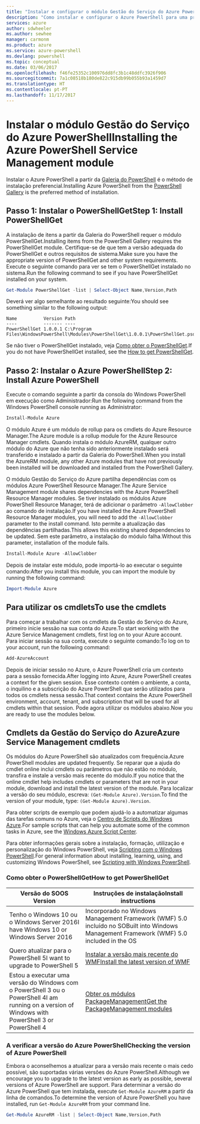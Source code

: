```yaml
---
title: "Instalar e configurar o módulo Gestão do Serviço do Azure PowerShell | Microsoft Docs"
description: "Como instalar e configurar o Azure PowerShell para uma primeira utilização."
services: azure
author: sdwheeler
ms.author: sewhee
manager: carmonm
ms.product: azure
ms.service: azure-powershell
ms.devlang: powershell
ms.topic: conceptual
ms.date: 03/06/2017
ms.openlocfilehash: f46fe25352c100976dd8fc3b1c48ddfc3926f906
ms.sourcegitcommit: 7a1c08518b180de822c915db99b055b93a1459d7
ms.translationtype: HT
ms.contentlocale: pt-PT
ms.lasthandoff: 11/17/2017
---
```

# <a name="installing-the-azure-powershell-service-management-module"></a><span data-ttu-id="426bc-103">Instalar o módulo Gestão do Serviço do Azure PowerShell</span><span class="sxs-lookup"><span data-stu-id="426bc-103">Installing the Azure PowerShell Service Management module</span></span>

<span data-ttu-id="426bc-104">Instalar o Azure PowerShell a partir da [Galeria do PowerShell](https://www.powershellgallery.com/) é o método de instalação preferencial.</span><span class="sxs-lookup"><span data-stu-id="426bc-104">Installing Azure PowerShell from the [PowerShell Gallery](https://www.powershellgallery.com/) is the preferred method of installation.</span></span>

## <a name="step-1-install-powershellget"></a><span data-ttu-id="426bc-105">Passo 1: Instalar o PowerShellGet</span><span class="sxs-lookup"><span data-stu-id="426bc-105">Step 1: Install PowerShellGet</span></span>

<span data-ttu-id="426bc-106">A instalação de itens a partir da Galeria do PowerShell requer o módulo PowerShellGet.</span><span class="sxs-lookup"><span data-stu-id="426bc-106">Installing items from the PowerShell Gallery requires the PowerShellGet module.</span></span> <span data-ttu-id="426bc-107">Certifique-se de que tem a versão adequada do PowerShellGet e outros requisitos de sistema.</span><span class="sxs-lookup"><span data-stu-id="426bc-107">Make sure you have the appropriate version of PowerShellGet and other system requirements.</span></span> <span data-ttu-id="426bc-108">Execute o seguinte comando para ver se tem o PowerShellGet instalado no sistema.</span><span class="sxs-lookup"><span data-stu-id="426bc-108">Run the following command to see if you have PowerShellGet installed on your system.</span></span>

```powershell
Get-Module PowerShellGet -list | Select-Object Name,Version,Path
```

<span data-ttu-id="426bc-109">Deverá ver algo semelhante ao resultado seguinte:</span><span class="sxs-lookup"><span data-stu-id="426bc-109">You should see something similar to the following output:</span></span>

```
Name          Version Path
----          ------- ----
PowerShellGet 1.0.0.1 C:\Program Files\WindowsPowerShell\Modules\PowerShellGet\1.0.0.1\PowerShellGet.psd1
```

<span data-ttu-id="426bc-110">Se não tiver o PowerShellGet instalado, veja [Como obter o PowerShellGet](#how-to-get-powershellget).</span><span class="sxs-lookup"><span data-stu-id="426bc-110">If you do not have PowerShellGet installed, see the [How to get PowerShellGet](#how-to-get-powershellget).</span></span>

## <a name="step-2-install-azure-powershell"></a><span data-ttu-id="426bc-111">Passo 2: Instalar o Azure PowerShell</span><span class="sxs-lookup"><span data-stu-id="426bc-111">Step 2: Install Azure PowerShell</span></span>

<span data-ttu-id="426bc-112">Execute o comando seguinte a partir da consola do Windows PowerShell em execução como Administrador:</span><span class="sxs-lookup"><span data-stu-id="426bc-112">Run the following command from the Windows PowerShell console running as Administrator:</span></span>

```powershell
Install-Module Azure
```

<span data-ttu-id="426bc-113">O módulo Azure é um módulo de rollup para os cmdlets do Azure Resource Manager.</span><span class="sxs-lookup"><span data-stu-id="426bc-113">The Azure module is a rollup module for the Azure Resource Manager cmdlets.</span></span> <span data-ttu-id="426bc-114">Quando instala o módulo AzureRM, qualquer outro módulo do Azure que não tenha sido anteriormente instalado será transferido e instalado a partir da Galeria do PowerShell.</span><span class="sxs-lookup"><span data-stu-id="426bc-114">When you install the AzureRM module, any other Azure modules that have not previously been installed will be downloaded and installed from the PowerShell Gallery.</span></span>

<span data-ttu-id="426bc-115">O módulo Gestão do Serviço do Azure partilha dependências com os módulos Azure PowerShell Resource Manager.</span><span class="sxs-lookup"><span data-stu-id="426bc-115">The Azure Service Management module shares dependencies with the Azure PowerShell Resource Manager modules.</span></span> <span data-ttu-id="426bc-116">Se tiver instalado os módulos Azure PowerShell Resource Manager, terá de adicionar o parâmetro `-AllowClobber` ao comando de instalação.</span><span class="sxs-lookup"><span data-stu-id="426bc-116">If you have installed the Azure PowerShell Resource Manager modules, you will need to add the `-AllowClobber` parameter to the install command.</span></span> <span data-ttu-id="426bc-117">Isto permite a atualização das dependências partilhadas.</span><span class="sxs-lookup"><span data-stu-id="426bc-117">This allows this existing shared dependencies to be updated.</span></span> <span data-ttu-id="426bc-118">Sem este parâmetro, a instalação do módulo falha.</span><span class="sxs-lookup"><span data-stu-id="426bc-118">Without this parameter, installation of the module fails.</span></span>

```powershell
Install-Module Azure -AllowClobber
```

<span data-ttu-id="426bc-119">Depois de instalar este módulo, pode importá-lo ao executar o seguinte comando:</span><span class="sxs-lookup"><span data-stu-id="426bc-119">After you install this module, you can import the module by running the following command:</span></span>

```powershell
Import-Module Azure
```

## <a name="to-use-the-cmdlets"></a><span data-ttu-id="426bc-120">Para utilizar os cmdlets</span><span class="sxs-lookup"><span data-stu-id="426bc-120">To use the cmdlets</span></span>

<span data-ttu-id="426bc-121">Para começar a trabalhar com os cmdlets da Gestão do Serviço do Azure, primeiro inicie sessão na sua conta do Azure.</span><span class="sxs-lookup"><span data-stu-id="426bc-121">To start working with the Azure Service Management cmdlets, first log on to your Azure account.</span></span> <span data-ttu-id="426bc-122">Para iniciar sessão na sua conta, execute o seguinte comando:</span><span class="sxs-lookup"><span data-stu-id="426bc-122">To log on to your account, run the following command:</span></span>

```powershell
Add-AzureAccount
```

<span data-ttu-id="426bc-123">Depois de iniciar sessão no Azure, o Azure PowerShell cria um contexto para a sessão fornecida.</span><span class="sxs-lookup"><span data-stu-id="426bc-123">After logging into Azure, Azure PowerShell creates a context for the given session.</span></span> <span data-ttu-id="426bc-124">Esse contexto contém o ambiente, a conta, o inquilino e a subscrição do Azure PowerShell que serão utilizados para todos os cmdlets nessa sessão.</span><span class="sxs-lookup"><span data-stu-id="426bc-124">That context contains the Azure PowerShell environment, account, tenant, and subscription that will be used for all cmdlets within that session.</span></span> <span data-ttu-id="426bc-125">Pode agora utilizar os módulos abaixo.</span><span class="sxs-lookup"><span data-stu-id="426bc-125">Now you are ready to use the modules below.</span></span>

## <a name="azure-service-management-cmdlets"></a><span data-ttu-id="426bc-126">Cmdlets da Gestão do Serviço do Azure</span><span class="sxs-lookup"><span data-stu-id="426bc-126">Azure Service Management cmdlets</span></span>

<span data-ttu-id="426bc-127">Os módulos do Azure PowerShell são atualizados com frequência.</span><span class="sxs-lookup"><span data-stu-id="426bc-127">Azure PowerShell modules are updated frequently.</span></span> <span data-ttu-id="426bc-128">Se reparar que a ajuda do cmdlet online inclui cmdlets ou parâmetros que não estão no módulo, transfira e instale a versão mais recente do módulo.</span><span class="sxs-lookup"><span data-stu-id="426bc-128">If you notice that the online cmdlet help includes cmdlets or parameters that are not in your module, download and install the latest version of the module.</span></span> <span data-ttu-id="426bc-129">Para localizar a versão do seu módulo, escreva: `(Get-Module Azure).Version`.</span><span class="sxs-lookup"><span data-stu-id="426bc-129">To find the version of your module, type: `(Get-Module Azure).Version`.</span></span>

<span data-ttu-id="426bc-130">Para obter scripts de exemplo que podem ajudá-lo a automatizar algumas das tarefas comuns no Azure, veja o [Centro de Scripts do Windows Azure](http://www.windowsazure.com/documentation/scripts/).</span><span class="sxs-lookup"><span data-stu-id="426bc-130">For sample scripts that can help you automate some of the common tasks in Azure, see the [Windows Azure Script Center](http://www.windowsazure.com/documentation/scripts/).</span></span>

<span data-ttu-id="426bc-131">Para obter informações gerais sobre a instalação, formação, utilização e personalização do Windows PowerShell, veja [Scripting com o Windows PowerShell](http://go.microsoft.com/fwlink/p/?linkid=320210).</span><span class="sxs-lookup"><span data-stu-id="426bc-131">For general information about installing, learning, using, and customizing Windows PowerShell, see [Scripting with Windows PowerShell](http://go.microsoft.com/fwlink/p/?linkid=320210).</span></span>

### <a name="how-to-get-powershellget"></a><span data-ttu-id="426bc-132">Como obter o PowerShellGet</span><span class="sxs-lookup"><span data-stu-id="426bc-132">How to get PowerShellGet</span></span>

|<span data-ttu-id="426bc-133">Versão do SO</span><span class="sxs-lookup"><span data-stu-id="426bc-133">OS Version</span></span>|<span data-ttu-id="426bc-134">Instruções de instalação</span><span class="sxs-lookup"><span data-stu-id="426bc-134">Install instructions</span></span>|
|---|---|
|<span data-ttu-id="426bc-135">Tenho o Windows 10 ou o Windows Server 2016</span><span class="sxs-lookup"><span data-stu-id="426bc-135">I have Windows 10 or Windows Server 2016</span></span>|<span data-ttu-id="426bc-136">Incorporado no Windows Management Framework (WMF) 5.0 incluído no SO</span><span class="sxs-lookup"><span data-stu-id="426bc-136">Built into Windows Management Framework (WMF) 5.0 included in the OS</span></span>|
|<span data-ttu-id="426bc-137">Quero atualizar para o PowerShell 5</span><span class="sxs-lookup"><span data-stu-id="426bc-137">I want to upgrade to PowerShell 5</span></span>|[<span data-ttu-id="426bc-138">Instalar a versão mais recente do WMF</span><span class="sxs-lookup"><span data-stu-id="426bc-138">Install the latest version of WMF</span></span>](https://www.microsoft.com/en-us/download/details.aspx?id=54616)|
|<span data-ttu-id="426bc-139">Estou a executar uma versão do Windows com o PowerShell 3 ou o PowerShell 4</span><span class="sxs-lookup"><span data-stu-id="426bc-139">I am running on a version of Windows with PowerShell 3 or PowerShell 4</span></span>|[<span data-ttu-id="426bc-140">Obter os módulos PackageManagement</span><span class="sxs-lookup"><span data-stu-id="426bc-140">Get the PackageManagement modules</span></span>](http://go.microsoft.com/fwlink/?LinkID=746217)|

<a id="helpmechoose"></a>
### <a name="checking-the-version-of-azure-powershell"></a><span data-ttu-id="426bc-141">A verificar a versão do Azure PowerShell</span><span class="sxs-lookup"><span data-stu-id="426bc-141">Checking the version of Azure PowerShell</span></span>

<span data-ttu-id="426bc-142">Embora o aconselhemos a atualizar para a versão mais recente o mais cedo possível, são suportadas várias versões do Azure PowerShell.</span><span class="sxs-lookup"><span data-stu-id="426bc-142">Although we encourage you to upgrade to the latest version as early as possible, several versions of Azure PowerShell are support.</span></span> <span data-ttu-id="426bc-143">Para determinar a versão do Azure PowerShell que tem instalada, execute `Get-Module AzureRM` a partir da linha de comandos.</span><span class="sxs-lookup"><span data-stu-id="426bc-143">To determine the version of Azure PowerShell you have installed, run `Get-Module AzureRM` from your command line.</span></span>

```powershell
Get-Module AzureRM -list | Select-Object Name,Version,Path
```
